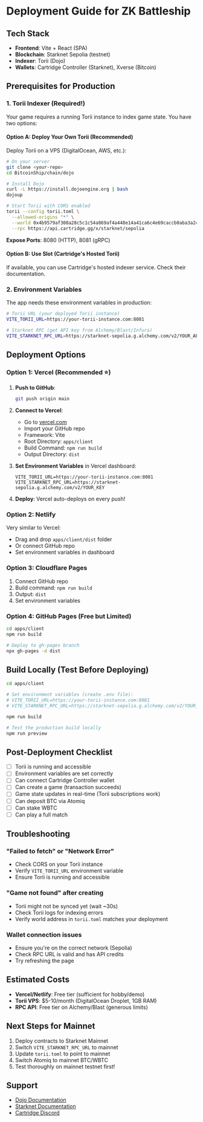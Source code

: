 # Deployment Guide for ZK Battleship

## Tech Stack

- **Frontend**: Vite + React (SPA)
- **Blockchain**: Starknet Sepolia (testnet)
- **Indexer**: Torii (Dojo)
- **Wallets**: Cartridge Controller (Starknet), Xverse (Bitcoin)

## Prerequisites for Production

### 1. Torii Indexer (Required!)

Your game requires a running Torii instance to index game state. You have two options:

#### Option A: Deploy Your Own Torii (Recommended)

Deploy Torii on a VPS (DigitalOcean, AWS, etc.):

```bash
# On your server
git clone <your-repo>
cd BitcoinShip/chain/dojo

# Install Dojo
curl -L https://install.dojoengine.org | bash
dojoup

# Start Torii with CORS enabled
torii --config torii.toml \
  --allowed-origins "*" \
  --world 0x4b9579af308a28c5c1c54a869af4a448e14a41ca6c4e69caccb0aba3a24be69 \
  --rpc https://api.cartridge.gg/x/starknet/sepolia
```

**Expose Ports**: 8080 (HTTP), 8081 (gRPC)

#### Option B: Use Slot (Cartridge's Hosted Torii)

If available, you can use Cartridge's hosted indexer service. Check their documentation.

### 2. Environment Variables

The app needs these environment variables in production:

```bash
# Torii URL (your deployed Torii instance)
VITE_TORII_URL=https://your-torii-instance.com:8081

# Starknet RPC (get API key from Alchemy/Blast/Infura)
VITE_STARKNET_RPC_URL=https://starknet-sepolia.g.alchemy.com/v2/YOUR_API_KEY
```

## Deployment Options

### Option 1: Vercel (Recommended ⭐)

1. **Push to GitHub**:

   ```bash
   git push origin main
   ```

2. **Connect to Vercel**:

   - Go to [vercel.com](https://vercel.com)
   - Import your GitHub repo
   - Framework: Vite
   - Root Directory: `apps/client`
   - Build Command: `npm run build`
   - Output Directory: `dist`

3. **Set Environment Variables** in Vercel dashboard:

   ```
   VITE_TORII_URL=https://your-torii-instance.com:8081
   VITE_STARKNET_RPC_URL=https://starknet-sepolia.g.alchemy.com/v2/YOUR_KEY
   ```

4. **Deploy**: Vercel auto-deploys on every push!

### Option 2: Netlify

Very similar to Vercel:

- Drag and drop `apps/client/dist` folder
- Or connect GitHub repo
- Set environment variables in dashboard

### Option 3: Cloudflare Pages

1. Connect GitHub repo
2. Build command: `npm run build`
3. Output: `dist`
4. Set environment variables

### Option 4: GitHub Pages (Free but Limited)

```bash
cd apps/client
npm run build

# Deploy to gh-pages branch
npx gh-pages -d dist
```

## Build Locally (Test Before Deploying)

```bash
cd apps/client

# Set environment variables (create .env file):
# VITE_TORII_URL=https://your-torii-instance.com:8081
# VITE_STARKNET_RPC_URL=https://starknet-sepolia.g.alchemy.com/v2/YOUR_KEY

npm run build

# Test the production build locally
npm run preview
```

## Post-Deployment Checklist

- [ ] Torii is running and accessible
- [ ] Environment variables are set correctly
- [ ] Can connect Cartridge Controller wallet
- [ ] Can create a game (transaction succeeds)
- [ ] Game state updates in real-time (Torii subscriptions work)
- [ ] Can deposit BTC via Atomiq
- [ ] Can stake WBTC
- [ ] Can play a full match

## Troubleshooting

### "Failed to fetch" or "Network Error"

- Check CORS on your Torii instance
- Verify `VITE_TORII_URL` environment variable
- Ensure Torii is running and accessible

### "Game not found" after creating

- Torii might not be synced yet (wait ~30s)
- Check Torii logs for indexing errors
- Verify world address in `torii.toml` matches your deployment

### Wallet connection issues

- Ensure you're on the correct network (Sepolia)
- Check RPC URL is valid and has API credits
- Try refreshing the page

## Estimated Costs

- **Vercel/Netlify**: Free tier (sufficient for hobby/demo)
- **Torii VPS**: $5-10/month (DigitalOcean Droplet, 1GB RAM)
- **RPC API**: Free tier on Alchemy/Blast (generous limits)

## Next Steps for Mainnet

1. Deploy contracts to Starknet Mainnet
2. Switch `VITE_STARKNET_RPC_URL` to mainnet
3. Update `torii.toml` to point to mainnet
4. Switch Atomiq to mainnet BTC/WBTC
5. Test thoroughly on mainnet testnet first!

## Support

- [Dojo Documentation](https://book.dojoengine.org)
- [Starknet Documentation](https://docs.starknet.io)
- [Cartridge Discord](https://discord.gg/cartridge)
